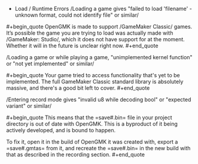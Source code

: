 * Load / Runtime Errors
/Loading a game gives "failed to load 'filename' - unknown format, could not identify file" or similar/

#+begin_quote
OpenGMK is made to support /GameMaker Classic/ games. It’s possible the game you are trying to load was actually made with /GameMaker: Studio/, which it does not have support for at the moment. Whether it will in the future is unclear right now.
#+end_quote

/Loading a game or while playing a game, "unimplemented kernel function" or "not yet implemented" or similar/

#+begin_quote
Your game tried to access functionality that's yet to be implemented. The full GameMaker Classic standard library is absolutely massive, and there's a good bit left to cover.
#+end_quote

/Entering record mode gives "invalid u8 while decoding bool" or "expected variant" or similar/

#+begin_quote
This means that the =save#.bin= file in your project directory is out of date with OpenGMK.
This is a byproduct of it being actively developed, and is bound to happen.

To fix it, open it in the build of OpenGMK it was created with, export a =save#.gmtas= from it,
and recreate the =save#.bin= in the new build with that as described in the recording section.
#+end_quote